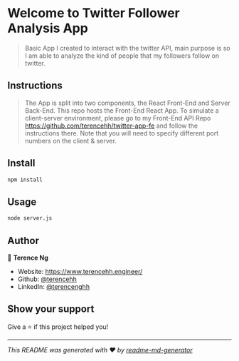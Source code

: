 ﻿# Welcome to Twitter Follower Analysis App

> Basic App I created to interact with the twitter API, main purpose is so I am able to analyze the kind of people that my followers follow on twitter.

## Instructions

> The App is split into two components, the React Front-End and Server Back-End. This repo hosts the Front-End React App. To simulate a client-server environment, please go to my Front-End API Repo https://github.com/terencehh/twitter-app-fe and follow the instructions there. Note that you will need to specify different port numbers on the client & server.

## Install

```sh
npm install
```

## Usage

```sh
node server.js
```

## Author

👤 **Terence Ng**

* Website: https://www.terencehh.engineer/
* Github: [@terencehh](https://github.com/terencehh)
* LinkedIn: [@terencenghh](https://linkedin.com/in/terencenghh)

## Show your support

Give a ⭐️ if this project helped you!


***
_This README was generated with ❤️ by [readme-md-generator](https://github.com/kefranabg/readme-md-generator)_
